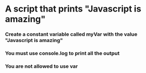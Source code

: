 # A script that prints "Javascript is amazing"
### Create a constant variable called myVar with the value "Javascript is amazing"
### You must use console.log to print all the output
### You are not allowed to use var